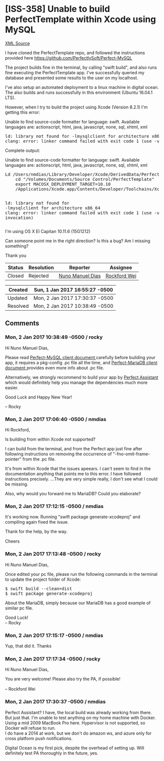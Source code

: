 # [ISS-358] Unable to build PerfectTemplate within Xcode using MySQL

[XML Source](../xml/ISS-358.xml)
<p><p>I have cloned the PerfectTemplate repo, and followed the instructions provided here <a href="https://github.com/PerfectlySoft/Perfect-MySQL" class="external-link" rel="nofollow">https://github.com/PerfectlySoft/Perfect-MySQL</a></p>

<p>The project builds fine in the terminal, by calling "swift build", and also runs fine executing the PerfectTemplate app. I've successfully queried my database and presented some results to the user on my localhost.</p>

<p>I've also setup an automated deployment to a linux machine in digital ocean. The also builds and runs successfully in this environment (Ubuntu 16.04.1 LTS).</p>

<p>However, when I try to build the project using Xcode (Version 8.2.1) I'm getting this error:</p>

<div class="code panel" style="border-width: 1px;"><div class="codeContent panelContent">
<div class="error"><span class="error">Unable to find source-code formatter for language: swift.</span> Available languages are: actionscript, html, java, javascript, none, sql, xhtml, xml</div><pre>
ld: library not found <span class="code-keyword">for</span> -lmysqlclient <span class="code-keyword">for</span> architecture x86_64
clang: error: linker command failed with exit code 1 (use -v to see invocation)
</pre>
</div></div>

<p>Complete output:</p>

<div class="code panel" style="border-width: 1px;"><div class="codeContent panelContent">
<div class="error"><span class="error">Unable to find source-code formatter for language: swift.</span> Available languages are: actionscript, html, java, javascript, none, sql, xhtml, xml</div><pre>
Ld /Users/nmdias/Library/Developer/Xcode/DerivedData/PerfectTemplate-ebtxpjsigcqsizeramzxwkfqmsqe/Build/Products/Debug/MySQL.framework/Versions/A/MySQL normal x86_64
    cd <span class="code-quote">"/Volumes/Documents/Source Control/PerfectTemplate"</span>
    export MACOSX_DEPLOYMENT_TARGET=10.10
    /Applications/Xcode.app/Contents/Developer/Toolchains/XcodeDefault.xctoolchain/usr/bin/clang -arch x86_64 -dynamiclib -isysroot /Applications/Xcode.app/Contents/Developer/Platforms/MacOSX.platform/Developer/SDKs/MacOSX10.12.sdk -L/Users/nmdias/Library/Developer/Xcode/DerivedData/PerfectTemplate-ebtxpjsigcqsizeramzxwkfqmsqe/Build/Products/Debug -F/Users/nmdias/Library/Developer/Xcode/DerivedData/PerfectTemplate-ebtxpjsigcqsizeramzxwkfqmsqe/Build/Products/Debug -F/Applications/Xcode.app/Contents/Developer/Platforms/MacOSX.platform/Developer/Library/Frameworks -filelist /Users/nmdias/Library/Developer/Xcode/DerivedData/PerfectTemplate-ebtxpjsigcqsizeramzxwkfqmsqe/Build/Intermediates/PerfectTemplate.build/Debug/MySQL.build/Objects-normal/x86_64/MySQL.LinkFileList -install_name @rpath/MySQL.framework/Versions/A/MySQL -Xlinker -rpath -Xlinker /Applications/Xcode.app/Contents/Developer/Toolchains/XcodeDefault.xctoolchain/usr/lib/swift/macosx -mmacosx-version-min=10.10 -Xlinker -object_path_lto -Xlinker /Users/nmdias/Library/Developer/Xcode/DerivedData/PerfectTemplate-ebtxpjsigcqsizeramzxwkfqmsqe/Build/Intermediates/PerfectTemplate.build/Debug/MySQL.build/Objects-normal/x86_64/MySQL_lto.o -Xlinker -export_dynamic -Xlinker -no_deduplicate -fobjc-link-runtime -L/Applications/Xcode.app/Contents/Developer/Toolchains/XcodeDefault.xctoolchain/usr/lib/swift/macosx -Xlinker -add_ast_path -Xlinker /Users/nmdias/Library/Developer/Xcode/DerivedData/PerfectTemplate-ebtxpjsigcqsizeramzxwkfqmsqe/Build/Intermediates/PerfectTemplate.build/Debug/MySQL.build/Objects-normal/x86_64/MySQL.swiftmodule -single_module -Xlinker -dependency_info -Xlinker /Users/nmdias/Library/Developer/Xcode/DerivedData/PerfectTemplate-ebtxpjsigcqsizeramzxwkfqmsqe/Build/Intermediates/PerfectTemplate.build/Debug/MySQL.build/Objects-normal/x86_64/MySQL_dependency_info.dat -o /Users/nmdias/Library/Developer/Xcode/DerivedData/PerfectTemplate-ebtxpjsigcqsizeramzxwkfqmsqe/Build/Products/Debug/MySQL.framework/Versions/A/MySQL

ld: library not found <span class="code-keyword">for</span> -lmysqlclient <span class="code-keyword">for</span> architecture x86_64
clang: error: linker command failed with exit code 1 (use -v to see invocation)
</pre>
</div></div>

<p>I'm using OS X El Capitan 10.11.6 (15G1212)</p>


<p>Can someone point me in the right direction? Is this a bug? Am I missing something?</p>

<p>Thank you</p></p>





Status|Resolution|Reporter|Assignee
------|----------|--------|--------
Closed|Rejected|[Nuno Manuel Dias](nmdias)|[Rockford Wei]($rocky)





Created|Sun, 1 Jan 2017 16:55:27 -0500
-------|--------------
Updated|Mon, 2 Jan 2017 17:30:37 -0500
Resolved|Mon, 2 Jan 2017 10:38:49 -0500


## Comments




### Mon, 2 Jan 2017 10:38:49 -0500 / rocky 

<p><p>Hi Nuno Manuel Dias,</p>

<p>Please read <a href="http://www.perfect.org/docs/MySQL.html" class="external-link" rel="nofollow">Perfect-MySQL client document </a> carefully before building your app, it requires a pkg-config .pc file all the time, and <a href="http://www.perfect.org/docs/MariaDB.html" class="external-link" rel="nofollow">Perfect-MariaDB client document </a> provides even more info about .pc file.</p>

<p>Alternatively, we strongly recommend to build your app by <a href="https://www.perfect.org/en/assistant/" class="external-link" rel="nofollow">Perfect Assistant </a> which would definitely help you manage the dependencies much more easier.</p>

<p>Good Luck and Happy New Year!</p>

<p>– Rocky</p></p>


### Mon, 2 Jan 2017 17:06:40 -0500 / nmdias 

<p><p>Hi Rockford,</p>

<p>Is building from within Xcode not supported? </p>

<p>I can build from the terminal, and from the Perfect app just fine after following instructions on removing the occurrence of "-fno-omit-frame-pointer" from the .pc file.</p>

<p>It's from within Xcode that the issues apeears. I can't seem to find in the documentation anything that points me to this error. I have followed instructions precisely. ...They are very simple really, I don't see what I could be missing.</p>

<p>Also, why would you forward me to MariaDB? Could you elaborate?</p></p>


### Mon, 2 Jan 2017 17:12:15 -0500 / nmdias 

<p><p>It's working now. Running "swift package generate-xcodeproj" and compiling again fixed the issue. </p>

<p>Thank for the help, by the way. <img class="emoticon" src="http://jira.perfect.org:8080/images/icons/emoticons/smile.png" height="16" width="16" align="absmiddle" alt="" border="0"/></p>

<p>Cheers</p></p>


### Mon, 2 Jan 2017 17:13:48 -0500 / rocky 

<p><p>Hi Nuno Manuel Dias,</p>

<p>Once edited your pc file, please run the following commands in the terminal to update the project folder of Xcode:</p>

<div class="code panel" style="border-width: 1px;"><div class="codeContent panelContent">
<pre class="code-java">$ swift build --clean=dist
$ swift <span class="code-keyword">package</span> generate-xcodeproj
</pre>
</div></div>

<p>About the MariaDB, simply because our MariaDB has a good example of similar pc file.</p>

<p>Good Luck!<br/>
– Rocky</p></p>


### Mon, 2 Jan 2017 17:15:17 -0500 / nmdias 

<p><p>Yup, that did it. Thanks <img class="emoticon" src="http://jira.perfect.org:8080/images/icons/emoticons/smile.png" height="16" width="16" align="absmiddle" alt="" border="0"/></p></p>


### Mon, 2 Jan 2017 17:17:34 -0500 / rocky 

<p><p>Hi Nuno Manuel Dias,</p>

<p>You are very welcome! Please also try the PA, if possible!<br/>
<img class="emoticon" src="http://jira.perfect.org:8080/images/icons/emoticons/thumbs_up.png" height="16" width="16" align="absmiddle" alt="" border="0"/><br/>
– Rockford Wei</p></p>


### Mon, 2 Jan 2017 17:30:37 -0500 / nmdias 

<p><p>Perfect Assistant? I have, the local build was already working from there. But just that. I'm unable to test anything on my home machine with Docker. Using a mid 2009 MacBook Pro here. Hypervisor is not supported, so Docker will refuse to run. <br/>
I do have a 2014 at work, but we don't do amazon ws, and azure only for cross platform push notifications. </p>

<p>Digital Ocean is my first pick, despite the overhead of setting up. Will definitely test PA thoroughly in the future, yes.</p></p>


